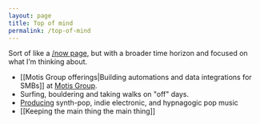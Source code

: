 ```yaml
---
layout: page
title: Top of mind
permalink: /top-of-mind
---
```


Sort of like a [/now page](https://sivers.org/nowff), but with a broader time horizon and focused on what I’m thinking about.

- [[Motis Group offerings|Building automations and data integrations for SMBs]] at [Motis Group](https://motis.group).
- Surfing, bouldering and taking walks on "off" days.
- [Producing](https://soundcloud.com/sevirance) synth-pop, indie electronic, and hypnagogic pop music
- [[Keeping the main thing the main thing]]